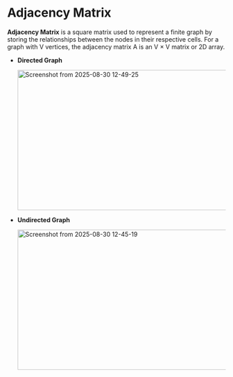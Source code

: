 # Adjacency Matrix
**Adjacency Matrix** is a square matrix used to represent a finite graph by storing the relationships between the nodes in their respective cells. For a graph with V vertices, the adjacency matrix A is an V × V matrix or 2D array.

- **Directed Graph**
  
  <img width="670" height="323" alt="Screenshot from 2025-08-30 12-49-25" src="https://github.com/user-attachments/assets/a26852d3-e450-4910-b5eb-cc2dc239a884" />

- **Undirected Graph**

  <img width="670" height="323" alt="Screenshot from 2025-08-30 12-45-19" src="https://github.com/user-attachments/assets/bc71db26-6d8e-4331-926a-05b7d6348c8a" />


